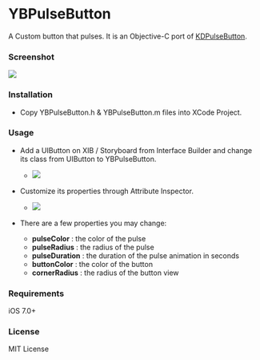 # YBPulseButton
A Custom button that pulses. It is an Objective-C port of [KDPulseButton](https://github.com/KaiqueDamato/KDPulseButton).

### Screenshot
![](https://github.com/YahyaBagia/YBPulseButton/blob/master/YBPulseButton/YBPulseButton.gif)

### Installation
- Copy YBPulseButton.h & YBPulseButton.m files into XCode Project.

### Usage
- Add a UIButton on XIB / Storyboard from Interface Builder and change its class from UIButton to YBPulseButton.
    * ![](https://github.com/YahyaBagia/YBPulseButton/blob/master/YBPulseButton/img_IdentityInspector.png)

- Customize its properties through Attribute Inspector.
    * ![](https://github.com/YahyaBagia/YBPulseButton/blob/master/YBPulseButton/img_AttributeInspector.png)

- There are a few properties you may change:
    * **pulseColor** : the color of the pulse
    * **pulseRadius** : the radius of the pulse
    * **pulseDuration** : the duration of the pulse animation in seconds
    * **buttonColor** : the color of the button
    * **cornerRadius** : the radius of the button view

### Requirements
iOS 7.0+

### License
MIT License
